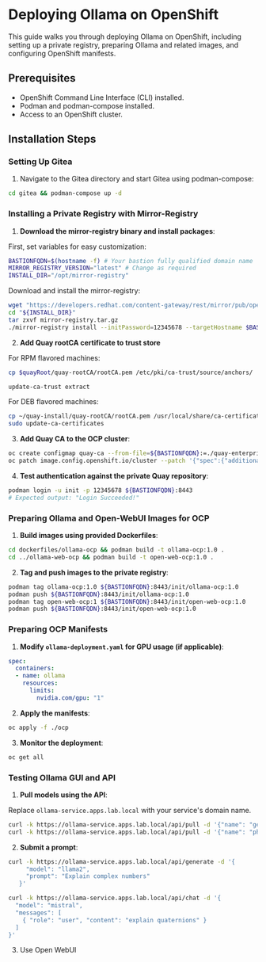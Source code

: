 
# Deploying Ollama on OpenShift

This guide walks you through deploying Ollama on OpenShift, including setting up a private registry, preparing Ollama and related images, and configuring OpenShift manifests.

## Prerequisites

- OpenShift Command Line Interface (CLI) installed.
- Podman and podman-compose installed.
- Access to an OpenShift cluster.

## Installation Steps

### Setting Up Gitea

1. Navigate to the Gitea directory and start Gitea using podman-compose:

```bash
cd gitea && podman-compose up -d
```

### Installing a Private Registry with Mirror-Registry

1. **Download the mirror-registry binary and install packages**:

First, set variables for easy customization:

```bash
BASTIONFQDN=$(hostname -f) # Your bastion fully qualified domain name
MIRROR_REGISTRY_VERSION="latest" # Change as required
INSTALL_DIR="/opt/mirror-registry"
```

Download and install the mirror-registry:

```bash
wget "https://developers.redhat.com/content-gateway/rest/mirror/pub/openshift-v4/clients/mirror-registry/${MIRROR_REGISTRY_VERSION}/mirror-registry.tar.gz" -O "${INSTALL_DIR}/mirror-registry.tar.gz"
cd "${INSTALL_DIR}"
tar zxvf mirror-registry.tar.gz
./mirror-registry install --initPassword=12345678 --targetHostname $BASTIONFQDN
```

2. **Add Quay rootCA certificate to trust store**

For RPM flavored machines:

```bash
cp $quayRoot/quay-rootCA/rootCA.pem /etc/pki/ca-trust/source/anchors/

update-ca-trust extract
```

For DEB flavored machines:

```bash
cp ~/quay-install/quay-rootCA/rootCA.pem /usr/local/share/ca-certificates/rootCA.crt
sudo update-ca-certificates
```

3. **Add Quay CA to the OCP cluster**:

```bash
oc create configmap quay-ca --from-file=${BASTIONFQDN}:=./quay-enterprise.pem -n openshift-config
oc patch image.config.openshift.io/cluster --patch '{"spec":{"additionalTrustedCA":{"name":"quay-ca"}}}' --type=merge
```

4. **Test authentication against the private Quay repository**:

```bash
podman login -u init -p 12345678 ${BASTIONFQDN}:8443
# Expected output: "Login Succeeded!"
```

### Preparing Ollama and Open-WebUI Images for OCP

1. **Build images using provided Dockerfiles**:

```bash
cd dockerfiles/ollama-ocp && podman build -t ollama-ocp:1.0 .
cd ../ollama-web-ocp && podman build -t open-web-ocp:1.0 .
```

2. **Tag and push images to the private registry**:



```bash
podman tag ollama-ocp:1.0 ${BASTIONFQDN}:8443/init/ollama-ocp:1.0
podman push ${BASTIONFQDN}:8443/init/ollama-ocp:1.0
podman tag open-web-ocp:1 ${BASTIONFQDN}:8443/init/open-web-ocp:1.0
podman push ${BASTIONFQDN}:8443/init/open-web-ocp:1.0
```

### Preparing OCP Manifests

1. **Modify `ollama-deployment.yaml` for GPU usage (if applicable)**:

```yaml
spec:
  containers:
  - name: ollama
    resources:
      limits:
        nvidia.com/gpu: "1"
```

2. **Apply the manifests**:

```bash
oc apply -f ./ocp
```

3. **Monitor the deployment**:

```bash
oc get all
```

### Testing Ollama GUI and API

1. **Pull models using the API**:

Replace `ollama-service.apps.lab.local` with your service's domain name.

```bash
curl -k https://ollama-service.apps.lab.local/api/pull -d '{"name": "gemma:2b"}'
curl -k https://ollama-service.apps.lab.local/api/pull -d '{"name": "phi"}'
```
2. **Submit a prompt**:

```bash
curl -k https://ollama-service.apps.lab.local/api/generate -d '{
     "model": "llama2",
     "prompt": "Explain complex numbers"
   }'
 ```
```bash
curl -k https://ollama-service.apps.lab.local/api/chat -d '{
  "model": "mistral",
  "messages": [
    { "role": "user", "content": "explain quaternions" }
  ]
}'
```

3. Use Open WebUI
